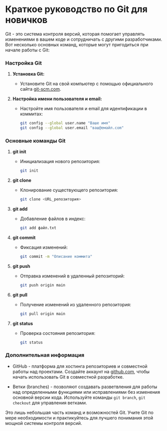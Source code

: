 # Краткое руководство по Git для новичков

Git - это система контроля версий, которая помогает управлять изменениями в вашем коде и сотрудничать с другими разработчиками. Вот несколько основных команд, которые могут пригодиться при начале работы с Git:

### Настройка Git

1. **Установка Git:**
   - Установите Git на свой компьютер с помощью официального сайта [git-scm.com](https://git-scm.com/).

2. **Настройка имени пользователя и email:**
   - Настройте имя пользователя и email для идентификации в коммитах:
     ```bash
     git config --global user.name "Ваше имя"
     git config --global user.email "ваш@емайл.com"
     ```

### Основные команды Git

1. **git init**
   - Инициализация нового репозитория:
     ```bash
     git init
     ```

2. **git clone**
   - Клонирование существующего репозитория:
     ```bash
     git clone <URL_репозитория>
     ```

3. **git add**
   - Добавление файлов в индекс:
     ```bash
     git add файл.txt
     ```

4. **git commit**
   - Фиксация изменений:
     ```bash
     git commit -m "Описание коммита"
     ```

5. **git push**
   - Отправка изменений в удаленный репозиторий:
     ```bash
     git push origin main
     ```

6. **git pull**
   - Получение изменений из удаленного репозитория:
     ```bash
     git pull origin main
     ```

7. **git status**
   - Проверка состояния репозитория:
     ```bash
     git status
     ```

### Дополнительная информация

- GitHub - платформа для хостинга репозиториев и совместной работы над проектами. Создайте аккаунт на [github.com](https://github.com/), чтобы начать использовать Git в совместной разработке.

- Ветки (branches) - позволяют создавать разветвления для работы над определенными функциями или исправлениями без изменения основной версии кода. Используйте команды `git branch`, `git checkout` для управления ветками.

Это лишь небольшая часть команд и возможностей Git. Учите Git по мере необходимости и практикуйтесь для лучшего понимания этой мощной системы контроля версий.
